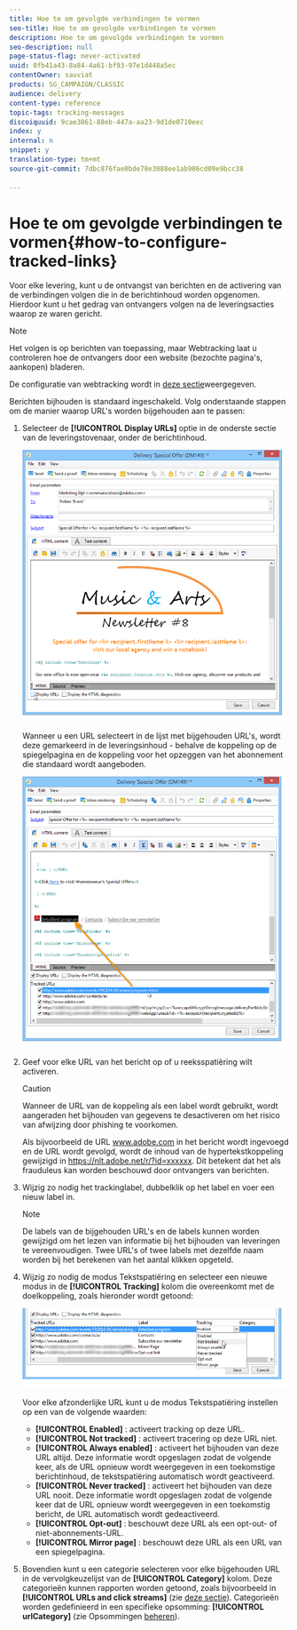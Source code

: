 ```yaml
---
title: Hoe te om gevolgde verbindingen te vormen
seo-title: Hoe te om gevolgde verbindingen te vormen
description: Hoe te om gevolgde verbindingen te vormen
seo-description: null
page-status-flag: never-activated
uuid: 0fb41a43-8a84-4a61-bf93-97e1d448a5ec
contentOwner: sauviat
products: SG_CAMPAIGN/CLASSIC
audience: delivery
content-type: reference
topic-tags: tracking-messages
discoiquuid: 9cae3861-88eb-447a-aa23-9d1de0710eec
index: y
internal: n
snippet: y
translation-type: tm+mt
source-git-commit: 7dbc876fae0bde78e3088ee1ab986cd09e9bcc38

---
```



# Hoe te om gevolgde verbindingen te vormen{#how-to-configure-tracked-links}

Voor elke levering, kunt u de ontvangst van berichten en de activering van de verbindingen volgen die in de berichtinhoud worden opgenomen. Hierdoor kunt u het gedrag van ontvangers volgen na de leveringsacties waarop ze waren gericht.

>[!NOTE]
>
>Het volgen is op berichten van toepassing, maar Webtracking laat u controleren hoe de ontvangers door een website (bezochte pagina&#39;s, aankopen) bladeren.
>
>De configuratie van webtracking wordt in [deze sectie](../../configuration/using/about-web-tracking.md)weergegeven.

Berichten bijhouden is standaard ingeschakeld. Volg onderstaande stappen om de manier waarop URL&#39;s worden bijgehouden aan te passen:

1. Selecteer de **[!UICONTROL Display URLs]** optie in de onderste sectie van de leveringstovenaar, onder de berichtinhoud.

   ![](assets/s_ncs_user_email_del_display_urls.png)

   Wanneer u een URL selecteert in de lijst met bijgehouden URL&#39;s, wordt deze gemarkeerd in de leveringsinhoud - behalve de koppeling op de spiegelpagina en de koppeling voor het opzeggen van het abonnement die standaard wordt aangeboden.

   ![](assets/s_ncs_user_email_del_show_urls.png)

1. Geef voor elke URL van het bericht op of u reeksspatiëring wilt activeren.

   >[!CAUTION]
   >
   >Wanneer de URL van de koppeling als een label wordt gebruikt, wordt aangeraden het bijhouden van gegevens te desactiveren om het risico van afwijzing door phishing te voorkomen.
   >
   >Als bijvoorbeeld de URL www.adobe.com in het bericht wordt ingevoegd en de URL wordt gevolgd, wordt de inhoud van de hypertekstkoppeling gewijzigd in https://nlt.adobe.net/r/?id=xxxxxx. Dit betekent dat het als frauduleus kan worden beschouwd door ontvangers van berichten.

1. Wijzig zo nodig het trackinglabel, dubbelklik op het label en voer een nieuw label in.

   >[!NOTE]
   >
   >De labels van de bijgehouden URL&#39;s en de labels kunnen worden gewijzigd om het lezen van informatie bij het bijhouden van leveringen te vereenvoudigen. Twee URL&#39;s of twee labels met dezelfde naam worden bij het berekenen van het aantal klikken opgeteld.

1. Wijzig zo nodig de modus Tekstspatiëring en selecteer een nieuwe modus in de **[!UICONTROL Tracking]** kolom die overeenkomt met de doelkoppeling, zoals hieronder wordt getoond:

   ![](assets/s_ncs_user_select_tracking_mode.png)

   Voor elke afzonderlijke URL kunt u de modus Tekstspatiëring instellen op een van de volgende waarden:

   * **[!UICONTROL Enabled]** : activeert tracking op deze URL.
   * **[!UICONTROL Not tracked]** : activeert tracering op deze URL niet.
   * **[!UICONTROL Always enabled]** : activeert het bijhouden van deze URL altijd. Deze informatie wordt opgeslagen zodat de volgende keer, als de URL opnieuw wordt weergegeven in een toekomstige berichtinhoud, de tekstspatiëring automatisch wordt geactiveerd.
   * **[!UICONTROL Never tracked]** : activeert het bijhouden van deze URL nooit. Deze informatie wordt opgeslagen zodat de volgende keer dat de URL opnieuw wordt weergegeven in een toekomstig bericht, de URL automatisch wordt gedeactiveerd.
   * **[!UICONTROL Opt-out]** : beschouwt deze URL als een opt-out- of niet-abonnements-URL.
   * **[!UICONTROL Mirror page]** : beschouwt deze URL als een URL van een spiegelpagina.

1. Bovendien kunt u een categorie selecteren voor elke bijgehouden URL in de vervolgkeuzelijst van de **[!UICONTROL Category]** kolom. Deze categorieën kunnen rapporten worden getoond, zoals bijvoorbeeld in **[!UICONTROL URLs and click streams]** (zie [deze sectie](../../reporting/using/reports-on-deliveries.md#urls-and-click-streams)). Categorieën worden gedefinieerd in een specifieke opsomming: **[!UICONTROL urlCategory]** (zie Opsommingen [beheren](../../platform/using/managing-enumerations.md)).
